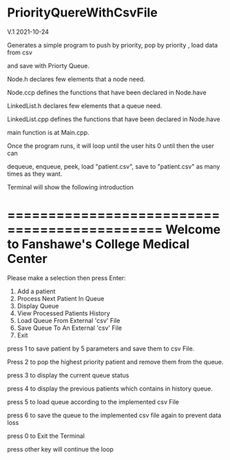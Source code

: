 # PriorityQuereWithCsvFile
V.1 2021-10-24

Generates a simple program to push by priority, pop by priority , load data from csv

and save with Priorty Queue.

Node.h declares few elements that a node need.

Node.ccp defines the functions that have been declared in Node.have

LinkedList.h declares few elements that a queue need.

LinkedList.cpp defines the functions that have been declared in Node.have

main function is at Main.cpp.

Once the program runs, it will loop until the user hits 0 until then the user can

dequeue, enqueue, peek, load "patient.csv", save to "patient.csv" as many times as they want.




Terminal will show the following introduction

=============================================
Welcome to Fanshawe's College Medical Center
=============================================
Please make a selection then press Enter:
1. Add a patient
2. Process Next Patient In Queue
3. Display Queue
4. View Processed Patients History
5. Load Queue From External 'csv' File
6. Save Queue To An External 'csv' File
0. Exit


press 1 to save patient by 5 parameters and save them to csv File.

Press 2 to pop the highest priority patient and remove them from the queue.

press 3 to display the current queue status

press 4 to display the previous patients which contains in history queue.

press 5 to load queue according to the implemented csv File

press 6 to save the queue to the implemented csv file again to prevent data loss

press 0 to Exit the Terminal

press other key will continue the loop
